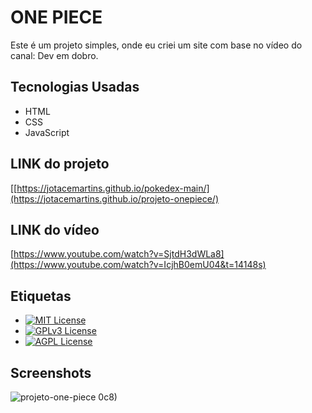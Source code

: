 # ONE PIECE

Este é um projeto simples, onde eu criei um site com base no vídeo do canal: Dev em dobro.

## Tecnologias Usadas
- HTML
- CSS
- JavaScript

## LINK do projeto
[[https://jotacemartins.github.io/pokedex-main/](https://jotacemartins.github.io/projeto-onepiece/)

## LINK do vídeo
[https://www.youtube.com/watch?v=SjtdH3dWLa8](https://www.youtube.com/watch?v=IcjhB0emU04&t=14148s)

## Etiquetas

- [![MIT License](https://img.shields.io/badge/License-MIT-green.svg)](https://choosealicense.com/licenses/mit/)
- [![GPLv3 License](https://img.shields.io/badge/License-GPL%20v3-yellow.svg)](https://opensource.org/licenses/)
- [![AGPL License](https://img.shields.io/badge/license-AGPL-blue.svg)](http://www.gnu.org/licenses/agpl-3.0)

## Screenshots
![projeto-one-piece](https://github.com/Jotacemartins/projeto-onepiece/assets/144477471/095190f0-157a-47af-b80a-02ebc0b65105)
0c8)

